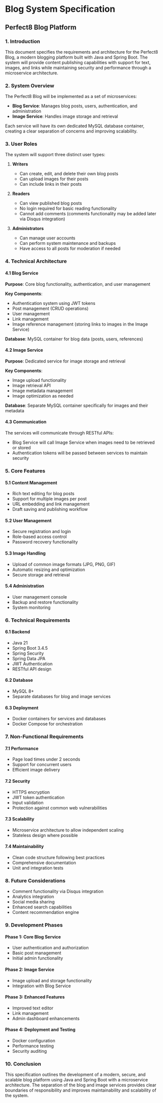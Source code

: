 # Blog System Specification
## Perfect8 Blog Platform

### 1. Introduction

This document specifies the requirements and architecture for the Perfect8 Blog, a modern blogging platform built with Java and Spring Boot. The system will provide content publishing capabilities with support for text, images, and links while maintaining security and performance through a microservice architecture.

### 2. System Overview

The Perfect8 Blog will be implemented as a set of microservices:
- **Blog Service**: Manages blog posts, users, authentication, and administration
- **Image Service**: Handles image storage and retrieval

Each service will have its own dedicated MySQL database container, creating a clear separation of concerns and improving scalability.

### 3. User Roles

The system will support three distinct user types:

1. **Writers**
   - Can create, edit, and delete their own blog posts
   - Can upload images for their posts
   - Can include links in their posts

2. **Readers**
   - Can view published blog posts
   - No login required for basic reading functionality
   - Cannot add comments (comments functionality may be added later via Disqus integration)

3. **Administrators**
   - Can manage user accounts
   - Can perform system maintenance and backups
   - Have access to all posts for moderation if needed

### 4. Technical Architecture

#### 4.1 Blog Service

**Purpose**: Core blog functionality, authentication, and user management

**Key Components**:
- Authentication system using JWT tokens
- Post management (CRUD operations)
- User management
- Link management
- Image reference management (storing links to images in the Image Service)

**Database**: MySQL container for blog data (posts, users, references)

#### 4.2 Image Service

**Purpose**: Dedicated service for image storage and retrieval

**Key Components**:
- Image upload functionality
- Image retrieval API
- Image metadata management
- Image optimization as needed

**Database**: Separate MySQL container specifically for images and their metadata

#### 4.3 Communication

The services will communicate through RESTful APIs:
- Blog Service will call Image Service when images need to be retrieved or stored
- Authentication tokens will be passed between services to maintain security

### 5. Core Features

#### 5.1 Content Management
- Rich text editing for blog posts
- Support for multiple images per post
- URL embedding and link management
- Draft saving and publishing workflow

#### 5.2 User Management
- Secure registration and login
- Role-based access control
- Password recovery functionality

#### 5.3 Image Handling
- Upload of common image formats (JPG, PNG, GIF)
- Automatic resizing and optimization
- Secure storage and retrieval

#### 5.4 Administration
- User management console
- Backup and restore functionality
- System monitoring

### 6. Technical Requirements

#### 6.1 Backend
- Java 21
- Spring Boot 3.4.5
- Spring Security
- Spring Data JPA
- JWT Authentication
- RESTful API design

#### 6.2 Database
- MySQL 8+
- Separate databases for blog and image services

#### 6.3 Deployment
- Docker containers for services and databases
- Docker Compose for orchestration

### 7. Non-Functional Requirements

#### 7.1 Performance
- Page load times under 2 seconds
- Support for concurrent users
- Efficient image delivery

#### 7.2 Security
- HTTPS encryption
- JWT token authentication
- Input validation
- Protection against common web vulnerabilities

#### 7.3 Scalability
- Microservice architecture to allow independent scaling
- Stateless design where possible

#### 7.4 Maintainability
- Clean code structure following best practices
- Comprehensive documentation
- Unit and integration tests

### 8. Future Considerations

- Comment functionality via Disqus integration
- Analytics integration
- Social media sharing
- Enhanced search capabilities
- Content recommendation engine

### 9. Development Phases

#### Phase 1: Core Blog Service
- User authentication and authorization
- Basic post management
- Initial admin functionality

#### Phase 2: Image Service
- Image upload and storage functionality
- Integration with Blog Service

#### Phase 3: Enhanced Features
- Improved text editor
- Link management
- Admin dashboard enhancements

#### Phase 4: Deployment and Testing
- Docker configuration
- Performance testing
- Security auditing

### 10. Conclusion

This specification outlines the development of a modern, secure, and scalable blog platform using Java and Spring Boot with a microservice architecture. The separation of the blog and image services provides clear boundaries of responsibility and improves maintainability and scalability of the system.
